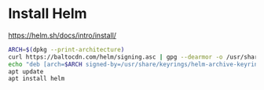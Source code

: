 # Install Helm

https://helm.sh/docs/intro/install/

```sh
ARCH=$(dpkg --print-architecture)
curl https://baltocdn.com/helm/signing.asc | gpg --dearmor -o /usr/share/keyrings/helm-archive-keyring.gpg
echo "deb [arch=$ARCH signed-by=/usr/share/keyrings/helm-archive-keyring.gpg] https://baltocdn.com/helm/stable/debian/ all main" > /etc/apt/sources.list.d/helm.list
apt update
apt install helm
```

